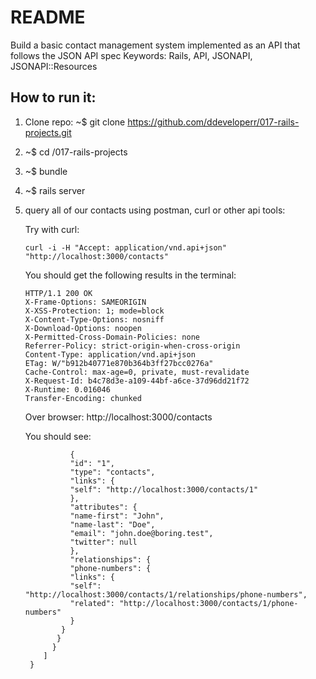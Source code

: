 # README

Build a basic contact management system implemented as an API that follows the JSON API spec
Keywords: Rails, API, JSONAPI, JSONAPI::Resources

## How to run it:
1. Clone repo: 
   ~$ git clone https://github.com/ddeveloperr/017-rails-projects.git
2. ~$ cd /017-rails-projects
3. ~$  bundle
4. ~$ rails server
5.  query all of our contacts using postman, curl or other api tools:
    
    Try with curl:
    
    ```
    curl -i -H "Accept: application/vnd.api+json" "http://localhost:3000/contacts"

    ```
    
    You should get the following results in the terminal:
    
    ```
    HTTP/1.1 200 OK
    X-Frame-Options: SAMEORIGIN
    X-XSS-Protection: 1; mode=block
    X-Content-Type-Options: nosniff
    X-Download-Options: noopen
    X-Permitted-Cross-Domain-Policies: none
    Referrer-Policy: strict-origin-when-cross-origin
    Content-Type: application/vnd.api+json
    ETag: W/"b912b40771e870b364b3ff27bcc0276a"
    Cache-Control: max-age=0, private, must-revalidate
    X-Request-Id: b4c78d3e-a109-44bf-a6ce-37d96dd21f72
    X-Runtime: 0.016046
    Transfer-Encoding: chunked

    ```
    
    Over browser: http://localhost:3000/contacts
    
    You should see:
    
    ``` { "data": [
              {
              "id": "1",
              "type": "contacts",
              "links": {
              "self": "http://localhost:3000/contacts/1"
              },
              "attributes": {
              "name-first": "John",
              "name-last": "Doe",
              "email": "john.doe@boring.test",
              "twitter": null
              },
              "relationships": {
              "phone-numbers": {
              "links": {
              "self": "http://localhost:3000/contacts/1/relationships/phone-numbers",
              "related": "http://localhost:3000/contacts/1/phone-numbers"
              }
            }
           }
          }
        ]
     }
    ```

